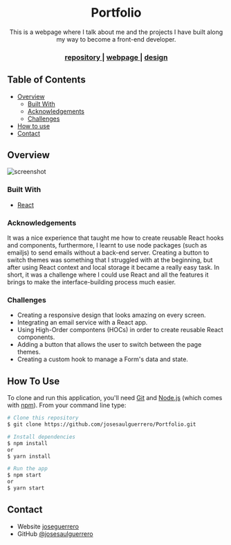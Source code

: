 <h1 align="center">Portfolio</h1>
<div align="center">
   This is a webpage where I talk about me and the projects I have built along my way to become a front-end developer.
</div>

<div align="center">
  <h3>
    <a href="https://github.com/josesaulguerrero/Portfolio">
      repository
    </a>
    <span> | </span>
    <a href="https://joseguerreroserrano.netlify.app/">
      webpage
    </a>
    <span> | </span>
    <a href="https://www.figma.com/file/mVqvbHigkCs4on7oclvTCE/Portfolio-redesign?node-id=0%3A1">
      design
    </a>
  </h3>
</div>

<!-- TABLE OF CONTENTS -->

## Table of Contents

-   [Overview](#overview)
    -   [Built With](#built-with)
    -   [Acknowledgements](#acknowledgements)
    -   [Challenges](#challenges)
-   [How to use](#how-to-use)
-   [Contact](#contact)

<!-- OVERVIEW -->

## Overview

![screenshot](https://i.postimg.cc/KvR9kvJ1/Screenshot-from-2021-10-24-09-23-24.png)

### Built With

-   [React](https://reactjs.org/)

### Acknowledgements

It was a nice experience that taught me how to create reusable React hooks and components, furthermore, I learnt to use node packages (such as emailjs) to send emails without a back-end server. Creating a button to switch themes was something that I struggled with at the beginning, but after using React context and local storage it became a really easy task.
In short, it was a challenge where I could use React and all the features it brings to make the interface-building process much easier.

### Challenges

-   Creating a responsive design that looks amazing on every screen.
-   Integrating an email service with a React app.
-   Using High-Order compontens (HOCs) in order to create reusable React components.
-   Adding a button that allows the user to switch between the page themes.
-   Creating a custom hook to manage a Form's data and state.

## How To Use

To clone and run this application, you'll need [Git](https://git-scm.com) and [Node.js](https://nodejs.org/en/download/) (which comes with [npm](http://npmjs.com)). From your command line type:

```bash
# Clone this repository
$ git clone https://github.com/josesaulguerrero/Portfolio.git

# Install dependencies
$ npm install
or
$ yarn install

# Run the app
$ npm start
or
$ yarn start
```

## Contact

-   Website [joseguerrero](https://joseguerreroserrano.netlify.app/)
-   GitHub [@josesaulguerrero](https://github.com/josesaulguerrero/Portfolio)

